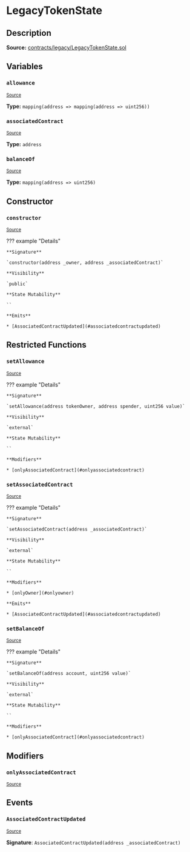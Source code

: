 # LegacyTokenState

## Description

**Source:** [contracts/legacy/LegacyTokenState.sol](https://github.com/Synthetixio/synthetix/tree/v2.55.0/contracts/legacy/LegacyTokenState.sol)

## Variables

### `allowance`

<sub>[Source](https://github.com/Synthetixio/synthetix/tree/v2.55.0/contracts/legacy/LegacyTokenState.sol#L12)</sub>

**Type:** `mapping(address => mapping(address => uint256))`

### `associatedContract`

<sub>[Source](https://github.com/Synthetixio/synthetix/tree/v2.55.0/contracts/legacy/LegacyTokenState.sol#L8)</sub>

**Type:** `address`

### `balanceOf`

<sub>[Source](https://github.com/Synthetixio/synthetix/tree/v2.55.0/contracts/legacy/LegacyTokenState.sol#L11)</sub>

**Type:** `mapping(address => uint256)`

## Constructor

### `constructor`

<sub>[Source](https://github.com/Synthetixio/synthetix/tree/v2.55.0/contracts/legacy/LegacyTokenState.sol#L14)</sub>

??? example "Details"

    **Signature**

    `constructor(address _owner, address _associatedContract)`

    **Visibility**

    `public`

    **State Mutability**

    ``

    **Emits**

    * [AssociatedContractUpdated](#associatedcontractupdated)

## Restricted Functions

### `setAllowance`

<sub>[Source](https://github.com/Synthetixio/synthetix/tree/v2.55.0/contracts/legacy/LegacyTokenState.sol#L27)</sub>

??? example "Details"

    **Signature**

    `setAllowance(address tokenOwner, address spender, uint256 value)`

    **Visibility**

    `external`

    **State Mutability**

    ``

    **Modifiers**

    * [onlyAssociatedContract](#onlyassociatedcontract)

### `setAssociatedContract`

<sub>[Source](https://github.com/Synthetixio/synthetix/tree/v2.55.0/contracts/legacy/LegacyTokenState.sol#L22)</sub>

??? example "Details"

    **Signature**

    `setAssociatedContract(address _associatedContract)`

    **Visibility**

    `external`

    **State Mutability**

    ``

    **Modifiers**

    * [onlyOwner](#onlyowner)

    **Emits**

    * [AssociatedContractUpdated](#associatedcontractupdated)

### `setBalanceOf`

<sub>[Source](https://github.com/Synthetixio/synthetix/tree/v2.55.0/contracts/legacy/LegacyTokenState.sol#L35)</sub>

??? example "Details"

    **Signature**

    `setBalanceOf(address account, uint256 value)`

    **Visibility**

    `external`

    **State Mutability**

    ``

    **Modifiers**

    * [onlyAssociatedContract](#onlyassociatedcontract)

## Modifiers

### `onlyAssociatedContract`

<sub>[Source](https://github.com/Synthetixio/synthetix/tree/v2.55.0/contracts/legacy/LegacyTokenState.sol#L41)</sub>

## Events

### `AssociatedContractUpdated`

<sub>[Source](https://github.com/Synthetixio/synthetix/tree/v2.55.0/contracts/legacy/LegacyTokenState.sol#L48)</sub>

**Signature**: `AssociatedContractUpdated(address _associatedContract)`
